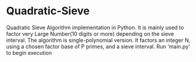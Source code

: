# Quadratic-Sieve
Quadratic Sieve Algorithm implementation in Python.
It is mainly used to factor very Large Number(10 digits or more) depending on the sieve interval.
The algorithm is single-polynomial version.
It factors an integer N, using a chosen factor base of P primes, and a sieve interval.
Run 'main.py' to begin execution
